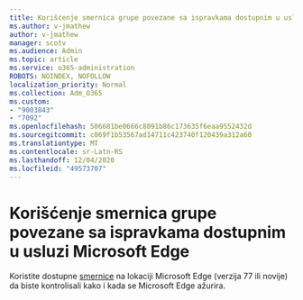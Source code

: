 ```yaml
---
title: Korišćenje smernica grupe povezane sa ispravkama dostupnim u usluzi Microsoft Edge
ms.author: v-jmathew
author: v-jmathew
manager: scotv
ms.audience: Admin
ms.topic: article
ms.service: o365-administration
ROBOTS: NOINDEX, NOFOLLOW
localization_priority: Normal
ms.collection: Adm_O365
ms.custom:
- "9003843"
- "7092"
ms.openlocfilehash: 506681be0666c8091b86c173635f6eaa9552432d
ms.sourcegitcommit: c069f1b53567ad14711c423740f120439a312a60
ms.translationtype: MT
ms.contentlocale: sr-Latn-RS
ms.lasthandoff: 12/04/2020
ms.locfileid: "49573707"
---
```

# <a name="use-update-related-group-policies-available-in-microsoft-edge"></a>Korišćenje smernica grupe povezane sa ispravkama dostupnim u usluzi Microsoft Edge

Koristite dostupne [smernice](https://go.microsoft.com/fwlink/?linkid=2134862) na lokaciji Microsoft Edge (verzija 77 ili novije) da biste kontrolisali kako i kada se Microsoft Edge ažurira.
